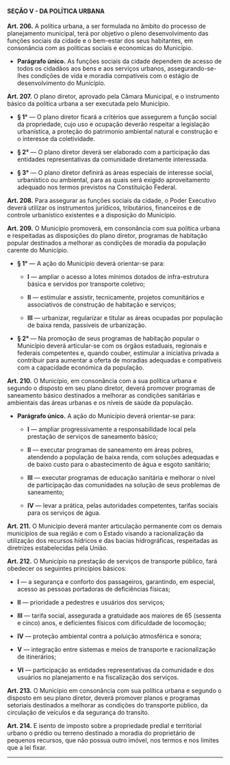 #### SEÇÃO V - DA POLÍTICA URBANA


**Art. 206.** A política urbana, a ser formulada no âmbito do processo de planejamento municipal, terá por objetivo o pleno desenvolvimento das funções sociais da cidade e o bem-estar dos seus habitantes, em consonância com as políticas sociais e economicas do Município.

- **Parágrafo único.** As funções sociais da cidade dependem de acesso de todos os cidadãos aos bens e aos serviços urbanos, assegurando-se-lhes condições de vida e moradia compatíveis com o estágio de desenvolvimento do Município.

**Art. 207.** O plano diretor, aprovado pela Câmara Municipal, e o instrumento básico da política urbana a ser executada pelo Município. 

- **§ 1°** — O plano diretor ficará a critérios que assegurem a função social da propriedade, cujo uso e ocupação deverão respeitar a legislação urbanística, a proteção do patrimonio ambiental natural e construção e o interesse da coletividade. 

- **§ 2°** — O plano diretor deverá ser elaborado com a participação das entidades representativas da comunidade diretamente interessada. 

- **§ 3°** — O plano diretor definirá as áreas especiais de interesse social, urbanístico ou ambiental, para as quais será exigido aproveitamento adequado nos termos previstos na Constituição Federal.

**Art. 208.** Para assegurar as funções sociais da cidade, o Poder Executivo deverá utilizar os instrumentos jurídicos, tributários, financeiros e de controle urbanístico existentes e a disposição do Município.

**Art. 209.** O Município promoverá, em consonância com sua política urbana e respeitadas as disposições do plano diretor, programas de habitação popular destinados a melhorar as condições de moradia da população carente do Município.

- **§ 1°** —  A ação do Município deverá orientar-se para:

	- **I** — ampliar o acesso a lotes mínimos dotados de infra-estrutura básica e servidos por transporte coletivo;

	- **II** — estimular e assistir, tecnicamente, projetos comunitários e associativos de construção de habitação e serviços;

	- **III** — urbanizar, regularizar e titular as áreas ocupadas por população de baixa renda, passíveis de urbanização.

- **§ 2°** —  Na promoção de seus programas de habitação popular o Município deverá articular-se com os órgãos estaduais, regionais e federais competentes e, quando couber, estimular a iniciativa privada a contribuir para aumentar a oferta de moradias adequadas e compatíveis com a capacidade económica da população.

**Art. 210.** O Município, em consonância com a sua política urbana e segundo o disposto em seu plano diretor, deverá promover programas de saneamento básico destinados a melhorar as condições sanitárias e ambientais das áreas urbanas e os níveis de saúde da população. 

- **Parágrafo único.** A ação do Município deverá orientar-se para:

	- **I** — ampliar progressivamente a responsabilidade local pela prestação de serviços de saneamento básico;

	- **II** — executar programas de saneamento em áreas pobres, atendendo a população de baixa renda, com soluções adequadas e de baixo custo para o abastecimento de água e esgoto sanitário;

	- **III** — executar programas de educação sanitária e melhorar o nível de participação das comunidades na solução de seus problemas de saneamento;

	- **IV** — levar a prática, pelas autoridades competentes, tarifas sociais para os serviços de água.

**Art. 211.** O Município deverá manter articulação permanente com os demais municípios de sua região e com o Estado visando a racionalização da utilização dos recursos hídricos e das bacias hidrográficas, respeitadas as diretrizes estabelecidas pela União.

**Art. 212.** O Município na prestação de serviços de transporte público, fará obedecer os seguintes princípios básicos: 

- **I** — a segurança e conforto dos passageiros, garantindo, em especial, acesso as pessoas portadoras de deficiências físicas;

- **II** — prioridade a pedestres e usuários dos serviços;

- **III** — tarifa social, assegurada a gratuidade aos maiores de 65 (sessenta e cinco) anos, e deficientes físicos com dificuldade de locomoção;

- **IV** — proteção ambiental contra a poluição atmosférica e sonora;

- **V** — integração entre sistemas e meios de transporte e racionalização de itinerários;

- **VI** — participação as entidades representativas da comunidade e dos usuários no planejamento e na fiscalização dos serviços. 

**Art. 213.** O Município em consonância com sua política urbana e segundo o disposto em seu plano diretor, deverá promover planos e programas setoriais destinados a melhorar as condições do transporte público, da circulação de veículos e da segurança do transito.

**Art. 214.** E isento de imposto sobre a propriedade predial e territorial urbano o prédio ou terreno destinado a moradia do proprietário de pequenos recursos, que não possua outro imóvel, nos termos e nos limites que a lei fixar.

---